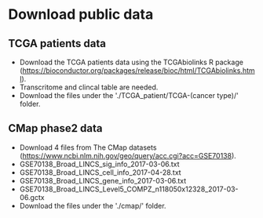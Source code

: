 # Download public data
## TCGA patients data
- Download the TCGA patients data using the TCGAbiolinks R package (https://bioconductor.org/packages/release/bioc/html/TCGAbiolinks.html).
- Transcritome and clincal table are needed.
- Download the files under the './TCGA_patient/TCGA-(cancer type)/' folder.

## CMap phase2 data
- Download 4 files from The CMap datasets (https://www.ncbi.nlm.nih.gov/geo/query/acc.cgi?acc=GSE70138).
- GSE70138_Broad_LINCS_sig_info_2017-03-06.txt
- GSE70138_Broad_LINCS_cell_info_2017-04-28.txt
- GSE70138_Broad_LINCS_gene_info_2017-03-06.txt
- GSE70138_Broad_LINCS_Level5_COMPZ_n118050x12328_2017-03-06.gctx
- Download the files under the './cmap/' folder.
